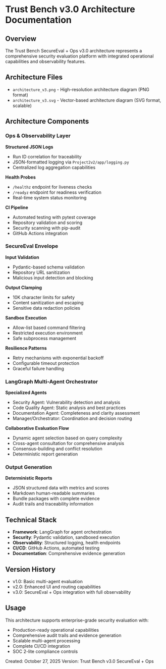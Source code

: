 Trust Bench v3.0 Architecture Documentation
============================================

## Overview
The Trust Bench SecureEval + Ops v3.0 architecture represents a comprehensive security evaluation platform with integrated operational capabilities and observability features.

## Architecture Files
- `architecture_v3.png` - High-resolution architecture diagram (PNG format)
- `architecture_v3.svg` - Vector-based architecture diagram (SVG format, scalable)

## Architecture Components

### Ops & Observability Layer
**Structured JSON Logs**
- Run ID correlation for traceability
- JSON-formatted logging via `Project2v2/app/logging.py`
- Centralized log aggregation capabilities

**Health Probes**
- `/healthz` endpoint for liveness checks
- `/readyz` endpoint for readiness verification
- Real-time system status monitoring

**CI Pipeline**
- Automated testing with pytest coverage
- Repository validation and scoring
- Security scanning with pip-audit
- GitHub Actions integration

### SecureEval Envelope
**Input Validation**
- Pydantic-based schema validation
- Repository URL sanitization
- Malicious input detection and blocking

**Output Clamping**
- 10K character limits for safety
- Content sanitization and escaping
- Sensitive data redaction policies

**Sandbox Execution**
- Allow-list based command filtering  
- Restricted execution environment
- Safe subprocess management

**Resilience Patterns**
- Retry mechanisms with exponential backoff
- Configurable timeout protection
- Graceful failure handling

### LangGraph Multi-Agent Orchestrator
**Specialized Agents**
- Security Agent: Vulnerability detection and analysis
- Code Quality Agent: Static analysis and best practices
- Documentation Agent: Completeness and clarity assessment
- Manager/Orchestrator: Coordination and decision routing

**Collaborative Evaluation Flow**
- Dynamic agent selection based on query complexity
- Cross-agent consultation for comprehensive analysis
- Consensus-building and conflict resolution
- Deterministic report generation

### Output Generation
**Deterministic Reports**
- JSON structured data with metrics and scores
- Markdown human-readable summaries  
- Bundle packages with complete evidence
- Audit trails and traceability information

## Technical Stack
- **Framework**: LangGraph for agent orchestration
- **Security**: Pydantic validation, sandboxed execution
- **Observability**: Structured logging, health endpoints
- **CI/CD**: GitHub Actions, automated testing
- **Documentation**: Comprehensive evidence generation

## Version History
- v1.0: Basic multi-agent evaluation
- v2.0: Enhanced UI and routing capabilities  
- v3.0: SecureEval + Ops integration with full observability

## Usage
This architecture supports enterprise-grade security evaluation with:
- Production-ready operational capabilities
- Comprehensive audit trails and evidence generation
- Scalable multi-agent processing
- Complete CI/CD integration
- SOC 2-lite compliance controls

Created: October 27, 2025
Version: Trust Bench v3.0 SecureEval + Ops
